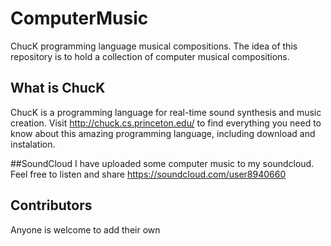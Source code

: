 # ComputerMusic
ChucK programming language musical compositions. The idea of this repository is to hold a collection of computer musical compositions.

## What is ChucK
ChucK is a programming language for real-time sound synthesis and music creation. Visit http://chuck.cs.princeton.edu/ to find everything you need to know about this amazing programming language, including download and instalation.

##SoundCloud
I have uploaded some computer music to my soundcloud. Feel free to listen and share
https://soundcloud.com/user8940660


## Contributors
Anyone is welcome to add their own
